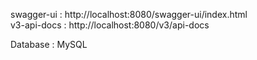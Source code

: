 swagger-ui : http://localhost:8080/swagger-ui/index.html <br/>
v3-api-docs : http://localhost:8080/v3/api-docs

Database : MySQL